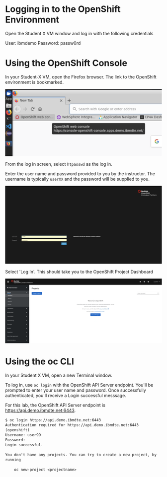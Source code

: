 # Logging in to the OpenShift Environment

Open the Student X VM window and log in with the following credentials

User: ibmdemo
Password: passw0rd

# Using the OpenShift Console

In your Student-X VM, open the Firefox browser. The link to the OpenShift environment is bookmarked.

![](img/ocp-bookmark.png)

From the log in screen, select `htpasswd` as the log in.

Enter the user name and password provided to you by the instructor. The username is typically `userXX` and the password will be supplied to you.

![](img/login-screen.png)

Select 'Log In'. This should take you to the OpenShift Project Dashboard

![](img/project-dashboard.png)

# Using the oc CLI

In your Student X VM, open a new Terminal window.

To log in, use `oc login` with the OpenShift API Server endpoint. You'll be prompted to enter your user name and password. Once successfully authenticated, you'll receive a Login successful messsage.

For this lab, the  OpenShift API Server endpoint is https://api.demo.ibmdte.net:6443.

```
$ oc login https://api.demo.ibmdte.net:6443
Authentication required for https://api.demo.ibmdte.net:6443 (openshift)
Username: user99
Password: 
Login successful.

You don't have any projects. You can try to create a new project, by running

    oc new-project <projectname>
```



